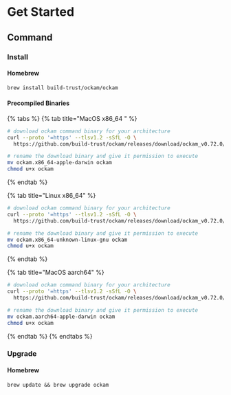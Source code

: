 # Get Started

## Command

### Install

#### Homebrew

```bash
brew install build-trust/ockam/ockam
```

#### Precompiled Binaries

{% tabs %}
{% tab title="MacOS x86_64 " %}
```bash
# download ockam command binary for your architecture
curl --proto '=https' --tlsv1.2 -sSfL -O \
  https://github.com/build-trust/ockam/releases/download/ockam_v0.72.0/ockam.x86_64-apple-darwin

# rename the download binary and give it permission to execute
mv ockam.x86_64-apple-darwin ockam
chmod u+x ockam
```
{% endtab %}

{% tab title="Linux x86_64" %}
```bash
# download ockam command binary for your architecture
curl --proto '=https' --tlsv1.2 -sSfL -O \
  https://github.com/build-trust/ockam/releases/download/ockam_v0.72.0/ockam.x86_64-unknown-linux-gnu

# rename the download binary and give it permission to execute
mv ockam.x86_64-unknown-linux-gnu ockam
chmod u+x ockam
```
{% endtab %}

{% tab title="MacOS aarch64" %}
```bash
# download ockam command binary for your architecture
curl --proto '=https' --tlsv1.2 -sSfL -O \
  https://github.com/build-trust/ockam/releases/download/ockam_v0.72.0/ockam.aarch64-apple-darwin

# rename the download binary and give it permission to execute
mv ockam.aarch64-apple-darwin ockam
chmod u+x ockam
```
{% endtab %}
{% endtabs %}

### Upgrade&#x20;

#### Homebrew

```
brew update && brew upgrade ockam
```
